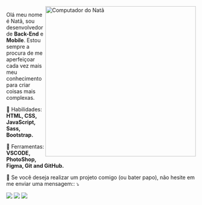 <img src="https://raw.githubusercontent.com/MicaelliMedeiros/micaellimedeiros/master/image/computer-illustration.png" min-width="400px" max-width="400px" width="400px" align="right" alt="Computador do Natã">

<p align="left"> 
  Olá meu nome é Natã, sou desenvolvedor de <strong>Back-End</strong> e <strong>Mobile</strong>. Estou sempre a procura de me aperfeiçoar cada vez mais meu conhecimento para criar coisas mais complexas.
</p>

<p align="left">
  🦄 Habilidades: <strong>HTML, CSS, JavaScript, Sass, Bootstrap.</strong>
</p>

<p align="left">
  💼 Ferramentas: <strong>VSCODE, PhotoShop, Figma, Git and GitHub.</strong>
</p>

<p align="left">
  💌 Se você deseja realizar um projeto comigo (ou bater papo), não hesite em me enviar uma mensagem:: ⤵️
</p>

<p align="left">
  <a href="https://www.instagram.com/n4te.exe/" alt="Instagram">
  <img src="https://img.shields.io/badge/-Instagram-DF0174?style=for-the-badge&logo=instagram&logoColor=white&link=https://www.instagram.com/n4te.exe"/></a>
  
  <a href="https://www.linkedin.com/in/natavicentesilva/" alt="Linkedin">
  <img src="https://img.shields.io/badge/-Linkedin-0e76a8?style=for-the-badge&logo=Linkedin&logoColor=white&link=https://www.linkedin.com/in/natavicentesilva/" /></a>

  <a href="https://www.facebook.com/nata.vicente" alt="Facebook">
  <img src="https://img.shields.io/badge/-Facebook-3b5998?style=for-the-badge&logo=facebook&logoColor=white&link=https://www.facebook.com/nata.vicente"/></a>
</p>  
